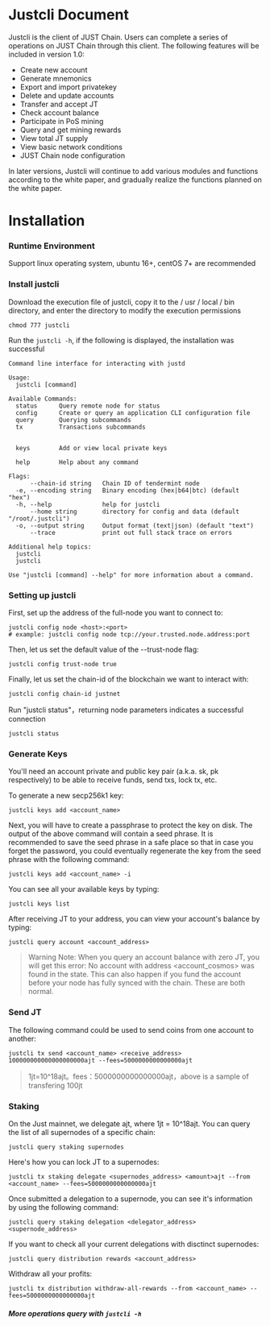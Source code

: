 # Justcli Document



Justcli is the client of JUST Chain. Users can complete a series of operations on JUST Chain through this client. The following features will be included in version 1.0:

- Create new account
- Generate mnemonics
- Export and import privatekey
- Delete and update accounts
- Transfer and accept JT
- Check account balance
- Participate in PoS mining
- Query and get mining rewards
- View total JT supply
- View basic network conditions
- JUST Chain node configuration



In later versions, Justcli will continue to add various modules and functions according to the white paper, and gradually realize the functions planned on the white paper.




# Installation 

### Runtime Environment

Support linux operating system, ubuntu 16+, centOS 7+ are recommended



### Install justcli
Download the execution file of justcli, copy it to the / usr / local / bin directory, and enter the directory to modify the execution permissions
```
chmod 777 justcli
```


Run the `justcli -h`, if the following is displayed, the installation was successful

```shell
Command line interface for interacting with justd

Usage:
  justcli [command]

Available Commands:
  status      Query remote node for status
  config      Create or query an application CLI configuration file
  query       Querying subcommands
  tx          Transactions subcommands
              
              
  keys        Add or view local private keys
              
  help        Help about any command

Flags:
      --chain-id string   Chain ID of tendermint node
  -e, --encoding string   Binary encoding (hex|b64|btc) (default "hex")
  -h, --help              help for justcli
      --home string       directory for config and data (default "/root/.justcli")
  -o, --output string     Output format (text|json) (default "text")
      --trace             print out full stack trace on errors

Additional help topics:
  justcli            
  justcli            

Use "justcli [command] --help" for more information about a command.
```





### Setting up justcli

First, set up the address of the full-node you want to connect to:
```
justcli config node <host>:<port>
# example: justcli config node tcp://your.trusted.node.address:port
```
Then, let us set the default value of the --trust-node flag:
```
justcli config trust-node true
```
Finally, let us set the chain-id of the blockchain we want to interact with:
```
justcli config chain-id justnet
```
Run "justcli status"，returning node parameters indicates a successful connection
```
justcli status
```







### Generate Keys

You'll need an account private and public key pair (a.k.a. sk, pk respectively) to be able to receive funds, send txs, lock tx, etc.

To generate a new secp256k1 key:
```
justcli keys add <account_name>
```
Next, you will have to create a passphrase to protect the key on disk. The output of the above command will contain a seed phrase. It is recommended to save the seed phrase in a safe place so that in case you forget the password, you could eventually regenerate the key from the seed phrase with the following command:
```
justcli keys add <account_name> -i
```
You can see all your available keys by typing:
```
justcli keys list
```
After receiving JT to your address, you can view your account's balance by typing:
```
justcli query account <account_address>
```
> Warning Note: When you query an account balance with zero JT, you will get this error: No account with address <account_cosmos> was found in the state. This can also happen if you fund the account before your node has fully synced with the chain. These are both normal.

### Send JT
The following command could be used to send coins from one account to another:
```
justcli tx send <account_name> <receive_address> 100000000000000000000ajt --fees=5000000000000000ajt
```
> 1jt=10^18ajt。fees：5000000000000000ajt，above is a sample of transfering 100jt

### Staking
On the Just mainnet, we delegate ajt, where 1jt = 10^18ajt. You can query the list of all supernodes of a specific chain:
```
justcli query staking supernodes
```
 Here's how you can lock JT to a supernodes:
```
justcli tx staking delegate <supernodes_address> <amount>ajt --from <account_name> --fees=5000000000000000ajt
```
Once submitted a delegation to a supernode, you can see it's information by using the following command:
```
justcli query staking delegation <delegator_address> <supernode_address>
```
If you want to check all your current delegations with disctinct supernodes:
```
justcli query distribution rewards <account_address>
```
Withdraw all your profits:
```
justcli tx distribution withdraw-all-rewards --from <account_name> --fees=5000000000000000ajt
```



##### More operations query with `justcli -h`
